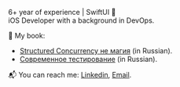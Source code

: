 6+ year of experience | SwiftUI 🚀 <br>
iOS Developer with a background in DevOps.

📕 My book:
- [Structured Concurrency не магия](https://proekt-swiftui.github.io/sc-book/) (in Russian).
- [Современное тестирование](https://proekt-swiftui.github.io/modern-testing-book/) (in Russian).


<!---
I am seeking a new full-time, fully remote iOS developer position.
My primary expertise is in `SwiftUI`, but I also have over four years of experience in a variety of other languages and technologies, including `DevOps`.

📱My own app's:

1. [Imagine Diffusion](https://apple.co/3MheCs5) `macOS`
2. [MockerPie](https://apple.co/3KVRXSU) `iPadOS`
3. [Onflow status](https://github.com/wmorgue/OnflowStatus) `iOS`
4. [DubDubMap](https://github.com/wmorgue/DubDubMap) `iOS`
-->

📬 You can reach me: [Linkedin](https://www.linkedin.com/in/nikita-rossik-479120238/), [Email](maybequantumbit@icloud.com).
